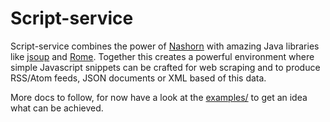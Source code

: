 # Script-service

Script-service combines the power of [Nashorn](http://www.oracle.com/technetwork/articles/java/jf14-nashorn-2126515.html) with amazing Java libraries like [jsoup](http://jsoup.org) and [Rome](https://rometools.jira.com/secure/Dashboard.jspa). Together this creates a powerful environment where simple Javascript snippets can be crafted for web scraping and to produce RSS/Atom feeds, JSON documents or XML based of this data.

More docs to follow, for now have a look at the [examples/](examples/) to get an idea what can be achieved.
